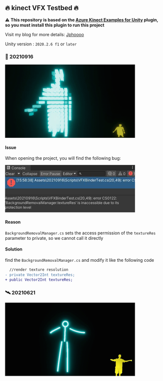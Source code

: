 ## 🔥 kinect VFX Testbed 🔥

⚠️ <b>This repository is based on the [Azure Kinect Examples for Unity](https://assetstore.unity.com/packages/tools/integration/azure-kinect-examples-for-unity-149700?locale=zh-CN#content) plugin, so you must install this plugin to run this project</b>

Visit my blog for more details: [Jphoooo](https://jphoooo.com)

Unity version : `2020.2.6 f1` or `later`

### 🧊 20210916

![20210916-preview](https://github.com/JpHoooo/unity-kinect-testbed/blob/master/Recordings/20210916-preview.gif)

#### Issue

When opening the project, you will find the following bug:

![20210916-bug](https://github.com/JpHoooo/unity-kinect-testbed/blob/master/Recordings/20210916-bug.jpg)

#### Reason

`BackgroundRemovalManager.cs` sets the access permission of the `textureRes` parameter to private, so we cannot call it directly

#### Solution

find the `BackgroundRemovalManager.cs` and modify it like the following code

```diff 
  //render texture resolution
- private Vector2Int textureRes;
+ public Vector2Int textureRes;
```

### 🛰️ 20210621

![20210621-preview](https://github.com/JpHoooo/unity-kinect-testbed/blob/master/Recordings/20210621-preview.gif)




